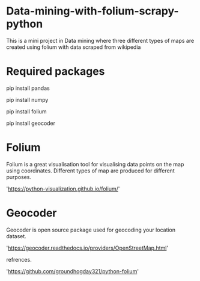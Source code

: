 # Data-mining-with-folium-scrapy-python
This is a mini project in Data mining where three different types of maps are created using folium with data scraped from wikipedia

# Required packages
pip install pandas

pip install numpy

pip install folium

pip install geocoder

# Folium
Folium is a great visualisation tool for visualising data points on the map using coordinates. Different types of map are produced for different purposes.

'https://python-visualization.github.io/folium/'

# Geocoder
Geocoder is open source package used for geocoding your location dataset.

'https://geocoder.readthedocs.io/providers/OpenStreetMap.html'

refrences.

'https://github.com/groundhogday321/python-folium'
